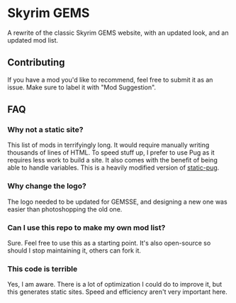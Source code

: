 # Skyrim GEMS
A rewrite of the classic Skyrim GEMS website, with an updated look, and an updated mod list.

## Contributing
If you have a mod you'd like to recommend, feel free to submit it as an issue. Make sure to label it with "Mod Suggestion".

## FAQ
### Why not a static site?
This list of mods in terrifyingly long. It would require manually writing thousands of lines of HTML. To speed stuff up, I prefer to use Pug as it requires less work to build a site. It also comes with the benefit of being able to handle variables. This is a heavily modified version of [static-pug](https://github.com/CodeHubOrg/static-pug).

### Why change the logo?
The logo needed to be updated for GEMSSE, and designing a new one was easier than photoshopping the old one.

### Can I use this repo to make my own mod list?
Sure. Feel free to use this as a starting point. It's also open-source so should I stop maintaining it, others can fork it.

### This code is terrible
Yes, I am aware. There is a lot of optimization I could do to improve it, but this generates static sites. Speed and efficiency aren't very important here.